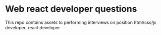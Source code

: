 # Web react developer questions

This repo contains assets to performing interviews on position
html/css/js developer, react developer

```
```